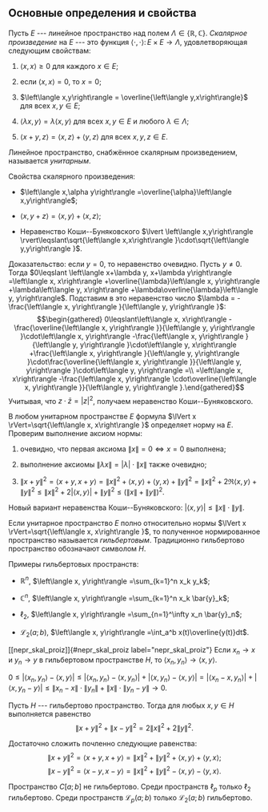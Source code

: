 Основные определения и свойства
-------------------------------

Пусть $E$ --- линейное пространство над полем
$\Lambda\in \{\mathbb{R},\mathbb{C}\}$. *Скалярное произведение* на $E$
--- это функция
$\left\langle \cdot,\cdot\right\rangle \colon E\times E\to\Lambda$,
удовлетворяющая следующим свойствам:

1)  $\left\langle x,x\right\rangle\geqslant 0$ для каждого $x\in E$;

2)  если $\left\langle x,x\right\rangle=0$, то $x=0$;

3)  $\left\langle x,y\right\rangle = \overline{\left\langle y,x\right\rangle}$
    для всех $x,y\in E$;

4)  $\left\langle \lambda x,y\right\rangle =\lambda\left\langle x,y\right\rangle$
    для всех $x,y\in E$ и любого $\lambda\in\Lambda$;

5)  $\left\langle x+y,z\right\rangle =\left\langle x,z\right\rangle+\left\langle y,z\right\rangle$
    для всех $x,y,z\in E$.

Линейное пространство, снабжённое скалярным произведением, называется
*унитарным*.

Свойства скалярного произведения:

-   $\left\langle x,\alpha y\right\rangle =\overline{\alpha}\left\langle x,y\right\rangle$;

-   $\left\langle x,y+z\right\rangle =\left\langle x,y\right\rangle +\left\langle x,z\right\rangle$;

-   Неравенство Коши--Буняковского
    $\lvert \left\langle x,y\right\rangle  \rvert\leqslant\sqrt{\left\langle x,x\right\rangle }\cdot\sqrt{\left\langle y,y\right\rangle }$.

Доказательство: если $y=0$, то неравенство очевидно. Пусть $y\ne 0$.
Тогда
$0\leqslant \left\langle x+\lambda y, x+\lambda y\right\rangle  =\left\langle x, x\right\rangle +\overline{\lambda}\left\langle x, y\right\rangle +\lambda\left\langle y, x\right\rangle +\lambda\overline{\lambda}\left\langle y, y\right\rangle$.
Подставим в это неравенство число
$\lambda = - \frac{\left\langle x, y\right\rangle }{\left\langle y, y\right\rangle }$:
$$\begin{gathered}
0\leqslant\left\langle x, x\right\rangle -\frac{\overline{\left\langle x, y\right\rangle }}{\left\langle y, y\right\rangle }\cdot\left\langle x, y\right\rangle -\frac{\left\langle x, y\right\rangle }{\left\langle y, y\right\rangle }\cdot\left\langle y, x\right\rangle +\frac{\left\langle x, y\right\rangle }{\left\langle y, y\right\rangle }\cdot\frac{\overline{\left\langle x, y\right\rangle }}{\left\langle y, y\right\rangle }\cdot\left\langle y, y\right\rangle =\\
=\left\langle x, x\right\rangle -\frac{\left\langle x, y\right\rangle \cdot\overline{\left\langle x, y\right\rangle }}{\left\langle y, y\right\rangle }.\end{gathered}$$
Учитывая, что $z\cdot\bar{z}=\lvert z \rvert^2$, получаем неравенство
Коши--Буняковского.

В любом унитарном пространстве $E$ формула
$\lVert x \rVert=\sqrt{\left\langle x, x\right\rangle }$ определяет
норму на $E$. Проверим выполнение аксиом нормы:

1)  очевидно, что первая аксиома
    $\lVert x \rVert=0 \Longleftrightarrow x=0$ выполнена;

2)  выполнение аксиомы
    $\lVert \lambda x \rVert=\lvert \lambda \rvert\cdot\lVert x \rVert$
    также очевидно;

3)  $\lVert x+y \rVert^2=\left\langle x+y, x+y\right\rangle =\lVert x \rVert^2 + \left\langle x, y\right\rangle +\left\langle y, x\right\rangle + \lVert y \rVert^2=\lVert x \rVert^2 + 2\Re\left\langle x, y\right\rangle + \lVert y \rVert^2\leqslant \lVert x \rVert^2 + 2\lvert \left\langle x, y\right\rangle  \rvert + \lVert y \rVert^2 \leqslant \left( \lVert x \rVert+\lVert y \rVert\right)^2$.

Новый вариант неравенства Коши--Буняковского:
$\lvert \left\langle x, y\right\rangle  \rvert\leqslant\lVert x \rVert\cdot\lVert y \rVert$.

Если унитарное пространство $E$ полно относительно нормы
$\lVert x \rVert=\sqrt{\left\langle x, x\right\rangle }$, то полученное
нормированное пространство называется *гильбертовым*. Традиционно
гильбертово пространство обозначают символом $H$.

Примеры гильбертовых пространств:

-   $\mathbb{R}^n$,
    $\left\langle x, y\right\rangle =\sum_{k=1}^n x_k y_k$;

-   $\mathbb{C}^n$,
    $\left\langle x, y\right\rangle =\sum_{k=1}^n x_k \bar{y}_k$;

-   $\ell_2$,
    $\left\langle x, y\right\rangle =\sum_{n=1}^\infty x_n \bar{y}_n$;

-   $\mathcal{L}_2(a;b)$,
    $\left\langle x, y\right\rangle =\int_a^b x(t)\overline{y(t)}dt$.

[\[nepr\_skal\_proiz\]]{#nepr_skal_proiz label="nepr_skal_proiz"} Если
$x_n\to x$ и $y_n\to y$ в гильбертовом пространстве $H$, то
$\left\langle x_n, y_n\right\rangle \to\left\langle x, y\right\rangle$.

$0\leqslant\lvert \left\langle x_n, y_n\right\rangle -\left\langle x, y\right\rangle  \rvert\leqslant\lvert \left\langle x_n, y_n\right\rangle -\left\langle x, y_n\right\rangle  \rvert+\lvert \left\langle x, y_n\right\rangle -\left\langle x, y\right\rangle  \rvert=
\lvert \left\langle x_n-x, y_n\right\rangle  \rvert+\lvert \left\langle x, y_n-y\right\rangle  \rvert\leqslant\lVert x_n-x \rVert\cdot\lVert y_n \rVert+\lVert x \rVert\cdot\lVert y_n-y \rVert\to 0$.

Пусть $H$ --- гильбертово пространство. Тогда для любых $x,y\in H$
выполняется равенство
$$\lVert x+y \rVert^2+\lVert x-y \rVert^2 = 2\lVert x \rVert^2 + 2\lVert y \rVert^2.$$

Достаточно сложить почленно следующие равенства:
$$\lVert x+y \rVert^2 = \left\langle x+y, x+y\right\rangle  = \lVert x \rVert^2 + \lVert y \rVert^2 + \left\langle x, y\right\rangle  + \left\langle y, x\right\rangle ;$$
$$\lVert x-y \rVert^2 = \left\langle x-y, x-y\right\rangle  = \lVert x \rVert^2 + \lVert y \rVert^2 - \left\langle x, y\right\rangle  - \left\langle y, x\right\rangle .$$

Пространство $C[a;b]$ не гильбертово. Среди пространств $\ell_p$ только
$\ell_2$ гильбертово. Среди пространств $\mathcal{L}_p(a;b)$ только
$\mathcal{L}_2(a;b)$ гильбертово.